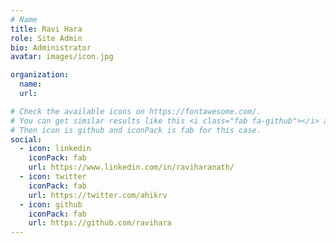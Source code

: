 ```yaml
---
# Name
title: Ravi Hara
role: Site Admin
bio: Administrator
avatar: images/icon.jpg

organization:
  name:
  url:

# Check the available icons on https://fontawesome.com/.
# You can get similar results like this <i class="fab fa-github"></i> after searching.
# Then icon is github and iconPack is fab for this case.
social:
  - icon: linkedin
    iconPack: fab
    url: https://www.linkedin.com/in/raviharanath/
  - icon: twitter
    iconPack: fab
    url: https://twitter.com/ahikrv
  - icon: github
    iconPack: fab
    url: https://github.com/ravihara
---
```

